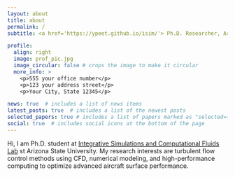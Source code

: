 ```yaml
---
layout: about
title: about
permalink: /
subtitle: <a href='https://ypeet.github.io/isim/'> Ph.D. Researcher, Arizona State University</a>. Tempe, AZ, USA.

profile:
  align: right
  image: prof_pic.jpg
  image_circular: false # crops the image to make it circular
  more_info: >
    <p>555 your office number</p>
    <p>123 your address street</p>
    <p>Your City, State 12345</p>

news: true  # includes a list of news items
latest_posts: true  # includes a list of the newest posts
selected_papers: true # includes a list of papers marked as "selected={true}"
social: true  # includes social icons at the bottom of the page
---
```


Hi, I am Ph.D. student at [Integrative Simulations and Computational Fluids Lab](https://ypeet.github.io/isim/) st Arizona State University. My research interests are turbulent flow control methods using CFD, numerical modeling, and high-performance computing to optimize advanced aircraft surface performance.
